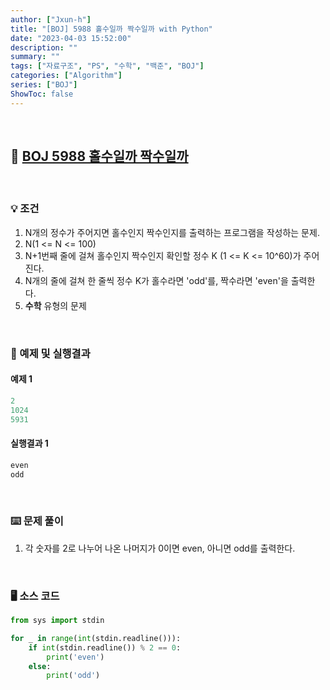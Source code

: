```yaml
---
author: ["Jxun-h"]
title: "[BOJ] 5988 홀수일까 짝수일까 with Python"
date: "2023-04-03 15:52:00"
description: ""
summary: ""
tags: ["자료구조", "PS", "수학", "백준", "BOJ"]
categories: ["Algorithm"]
series: ["BOJ"]
ShowToc: false
---
```


<br>

## 📌 <a href="https://www.acmicpc.net/problem/5988" target="_blank">BOJ 5988 홀수일까 짝수일까</a>

<br>

### 💡 조건

1.  N개의 정수가 주어지면 홀수인지 짝수인지를 출력하는 프로그램을 작성하는 문제.
2.  N(1 <= N <= 100)
3.  N+1번째 줄에 걸쳐 홀수인지 짝수인지 확인할 정수 K (1 <= K <= 10^60)가 주어진다.
4.  N개의 줄에 걸쳐 한 줄씩 정수 K가 홀수라면 'odd'를, 짝수라면 'even'을 출력한다.
5.  **수학** 유형의 문제

<br>

### 🔖 예제 및 실행결과

#### 예제 1

```py
2
1024
5931
```

#### 실행결과 1

```py
even
odd
```

<br>

### ⌨️ 문제 풀이

1.  각 숫자를 2로 나누어 나온 나머지가 0이면 even, 아니면 odd를 출력한다.

<br>

### 🖥 소스 코드

```py
from sys import stdin

for _ in range(int(stdin.readline())):
    if int(stdin.readline()) % 2 == 0:
        print('even')
    else:
        print('odd')
```
